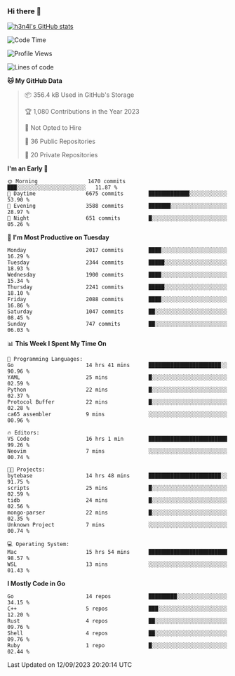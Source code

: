 ### Hi there 👋

[![h3n4l's GitHub stats](https://github-readme-stats.vercel.app/api?username=h3n4l&count_private=true&show_icons=true&theme=radical)](https://github.com/h3n4l/github-readme-stats)

<!--START_SECTION:waka-->
![Code Time](http://img.shields.io/badge/Code%20Time-1%2C580%20hrs%2023%20mins-blue)

![Profile Views](http://img.shields.io/badge/Profile%20Views-13-blue)

![Lines of code](https://img.shields.io/badge/From%20Hello%20World%20I%27ve%20Written-3.4%20million%20lines%20of%20code-blue)

**🐱 My GitHub Data** 

> 📦 356.4 kB Used in GitHub's Storage 
 > 
> 🏆 1,080 Contributions in the Year 2023
 > 
> 🚫 Not Opted to Hire
 > 
> 📜 36 Public Repositories 
 > 
> 🔑 20 Private Repositories 
 > 
**I'm an Early 🐤** 

```text
🌞 Morning                1470 commits        ███░░░░░░░░░░░░░░░░░░░░░░   11.87 % 
🌆 Daytime                6675 commits        █████████████░░░░░░░░░░░░   53.90 % 
🌃 Evening                3588 commits        ███████░░░░░░░░░░░░░░░░░░   28.97 % 
🌙 Night                  651 commits         █░░░░░░░░░░░░░░░░░░░░░░░░   05.26 % 
```
📅 **I'm Most Productive on Tuesday** 

```text
Monday                   2017 commits        ████░░░░░░░░░░░░░░░░░░░░░   16.29 % 
Tuesday                  2344 commits        █████░░░░░░░░░░░░░░░░░░░░   18.93 % 
Wednesday                1900 commits        ████░░░░░░░░░░░░░░░░░░░░░   15.34 % 
Thursday                 2241 commits        █████░░░░░░░░░░░░░░░░░░░░   18.10 % 
Friday                   2088 commits        ████░░░░░░░░░░░░░░░░░░░░░   16.86 % 
Saturday                 1047 commits        ██░░░░░░░░░░░░░░░░░░░░░░░   08.45 % 
Sunday                   747 commits         ██░░░░░░░░░░░░░░░░░░░░░░░   06.03 % 
```


📊 **This Week I Spent My Time On** 

```text
💬 Programming Languages: 
Go                       14 hrs 41 mins      ███████████████████████░░   90.96 % 
YAML                     25 mins             █░░░░░░░░░░░░░░░░░░░░░░░░   02.59 % 
Python                   22 mins             █░░░░░░░░░░░░░░░░░░░░░░░░   02.37 % 
Protocol Buffer          22 mins             █░░░░░░░░░░░░░░░░░░░░░░░░   02.28 % 
ca65 assembler           9 mins              ░░░░░░░░░░░░░░░░░░░░░░░░░   00.96 % 

🔥 Editors: 
VS Code                  16 hrs 1 min        █████████████████████████   99.26 % 
Neovim                   7 mins              ░░░░░░░░░░░░░░░░░░░░░░░░░   00.74 % 

🐱‍💻 Projects: 
bytebase                 14 hrs 48 mins      ███████████████████████░░   91.75 % 
scripts                  25 mins             █░░░░░░░░░░░░░░░░░░░░░░░░   02.59 % 
tidb                     24 mins             █░░░░░░░░░░░░░░░░░░░░░░░░   02.56 % 
mongo-parser             22 mins             █░░░░░░░░░░░░░░░░░░░░░░░░   02.35 % 
Unknown Project          7 mins              ░░░░░░░░░░░░░░░░░░░░░░░░░   00.74 % 

💻 Operating System: 
Mac                      15 hrs 54 mins      █████████████████████████   98.57 % 
WSL                      13 mins             ░░░░░░░░░░░░░░░░░░░░░░░░░   01.43 % 
```

**I Mostly Code in Go** 

```text
Go                       14 repos            █████████░░░░░░░░░░░░░░░░   34.15 % 
C++                      5 repos             ███░░░░░░░░░░░░░░░░░░░░░░   12.20 % 
Rust                     4 repos             ██░░░░░░░░░░░░░░░░░░░░░░░   09.76 % 
Shell                    4 repos             ██░░░░░░░░░░░░░░░░░░░░░░░   09.76 % 
Ruby                     1 repo              █░░░░░░░░░░░░░░░░░░░░░░░░   02.44 % 
```




 Last Updated on 12/09/2023 20:20:14 UTC
<!--END_SECTION:waka-->

